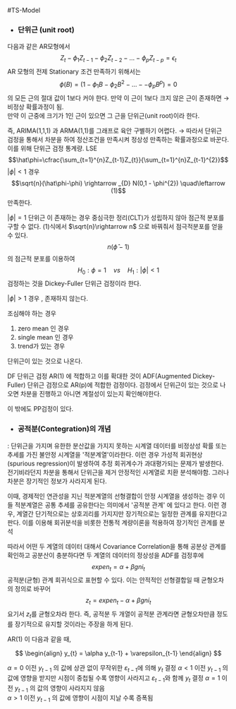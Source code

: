 #TS-Model

- ### 단위근 (unit root) 
다음과 같은 AR모형에서
$$Z_{t}-\phi_{1}Z_{t-1}-\phi_{2}Z_{t-2}-\dots-\phi_{p}Z_{t-p}=\epsilon_{t}$$
AR 모형의 전제 Stationary 조건 만족하기 위해서는
$$\phi(B)=(1-\phi_{1}B-\phi_{2}B^{2}-\dots--\phi_{p}B^{p})=0$$
의 모든 근의 절대 값이 1보다 커야 한다.
만약 이 근이 1보다 크지 않은 근이 존재하면
$\rightarrow$ 비정상 확률과정이 됨.  
만약 이 근중에 크기가 1인 근이 있으면 그 근을 단위근(unit root)이라 한다.

즉, ARIMA(1,1,1) 과 ARMA(1,1)를 그래프로 육안 구별하기 어렵다.
$\rightarrow$ 따라서 단위근 검정을 통해서 차분을 하여 정산조건을 만족시켜 정상성 만족하는
확률과정으로 바꾼다.
이를 위해 단위근 검정 통계량. LSE
$$\hat\phi=\cfrac{\sum_{t=1}^{n}Z_{t-1}Z_{t}}{\sum_{t=1}^{n}Z_{t-1}^{2}}$$
$|\phi| < 1$ 경우 
$$\sqrt{n}(\hat\phi-\phi) \rightarrow _{D} N(0,1 - \phi^{2}) \quad\leftarrow (1)$$
만족한다.

$|\phi| = 1$  단위근 이 존재하는 경우 
중심극한 정리(CLT)가 성립하지 않아 점근적 분포를 구할 수 없다.
(1)식에서 $\sqrt{n}\rightarrow n$ 으로 바꿔줘서 점극적분포를 얻을 수 있다.
$$n(\hat\phi-1)$$ 의 점근적 분포를 이용하여
$$H_{0}:\phi=1 \quad vs \quad H_{1}:|\phi| < 1$$
검정하는 것을 Dickey-Fuller 단위근 검정이라 한다.

$|\phi| > 1$ 경우 , 존재하지 않는다.

조심해야 하는 경우

1. zero mean 인 경우
2. single mean 인 경우
3. trend가 있는 경우

단위근이 있는 것으로 나온다.

DF 단위근 검정 AR(1) 에 적합하고 이를 확대한 것이 ADF(Augmented Dickey-Fuller) 단위근 검정으로  AR(p)에 적합한 검정이다. 
검정에서 단위근이 있는 것으로 나오면 차분을 진행하고 아니면 계절성이 있는지 확인해야한다. 

이 밖에도 PP검정이 있다.

- ### 공적분(Contegration)의 개념
:
 단위근을 가지며 유한한 분산값을 가지지 못하는 시계열 데이터를 비정상성 확률 또는 추세를 가진 불안정 시계열을 '적분계열'이라한다.
 이런 경우 가성적 회귀현상(spurious regression)이 발생하여 추정 회귀계수가 과대평가되는 문제가 발생한다. 전기비라던지 차분을 통해서 단위근을 제거 안정적인 시계열로 치환 분석해야함. 그러나 차분은 장기적인 정보가 사라지게 된다.

 이때,  경제적인 연관성을 지닌 적분계열의 선형결합이 안정 시계열을 생성하는 경우 이들 적분계열은 공통 추세를 공유한다는 의미에서 '공적분 관계' 에 있다고 한다.
 이런 경우, 계열간 단기적으로는 상호괴리를 가지지만 장기적으로는 일정한 관계를 유지한다고 판다. 이를 이용해 회귀분석을 비롯한 전통적 계량이론을 적용하여 장기적인 관계를 분석

 따라서 어떤 두 계열의 데이터 대해서 Covariance Correlation을 통해 공분상 관계를 확인하고 공분산이 충분하다면 두 계열의 데이터의 정상성을 ADF를 검정후에
$$expen_{t}=\alpha+\beta gni_{t}$$
 공적분(균형) 관계 회귀식으로 표현할 수 있다.
 이는 안적적인 선형결합일 때 균형오차의 정의로 바꾸어
 $$z_{t}=expen_{t}-\alpha+\beta gni_{t}$$
 요기서 $z_{t}$를 균형오차라 한다. 즉, 공적분 두 개열이 공적분 관계라면  균형오차만큼 정도를 장기적으로 유지할 것이라는 주장을 하게 된다.



  AR(1) 이 다음과 같을 때,

$$
\begin{align}
	y_{t} = \alpha y_{t-1} + \varepsilon_{t-1} 
\end{align}
 $$
 
$\alpha = 0$
  이전 $y_{t-1}$ 의 값에 상관 없이 무작위한 $\varepsilon_{t-1}$에 의해 $y_{t}$  결정
$\alpha < 1$
  이전 $y_{t-1}$ 의 값에 영향을 받지만 시점이 중첩될 수록 영향이 사라지고  $\varepsilon_{t-1}$와 함께 $y_{t}$  결정
$\alpha = 1$
  이전 $y_{t-1}$ 의 값의 영향이 사라지지 않음  
$\alpha > 1$
  이전 $y_{t-1}$ 의 값에 영향이 시점이 지날 수록 증폭됨   